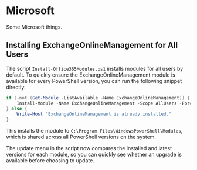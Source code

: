 # Microsoft

Some Microsoft things.

## Installing ExchangeOnlineManagement for All Users

The script `Install-Office365Modules.ps1` installs modules for all users by
default. To quickly ensure the ExchangeOnlineManagement module is available for
every PowerShell version, you can run the following snippet directly:

```powershell
if (-not (Get-Module -ListAvailable -Name ExchangeOnlineManagement)) {
    Install-Module -Name ExchangeOnlineManagement -Scope AllUsers -Force -AllowClobber
} else {
    Write-Host "ExchangeOnlineManagement is already installed."
}
```

This installs the module to `C:\Program Files\WindowsPowerShell\Modules`, which
is shared across all PowerShell versions on the system.

The update menu in the script now compares the installed and latest versions for
each module, so you can quickly see whether an upgrade is available before
choosing to update.

